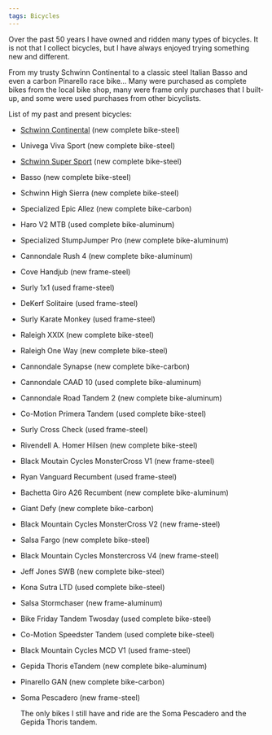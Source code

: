```yaml
---
tags: Bicycles
---
```


Over the past 50 years I have owned and ridden many types of bicycles. It is not that I collect bicycles, but I have always enjoyed trying something new and different.

From my trusty Schwinn Continental to a classic steel Italian Basso and even a carbon Pinarello race bike...
Many were purchased as complete bikes from the local bike shop, many were frame only purchases that I built-up, and some were used purchases from other bicyclists.

List of my past and present bicycles:

- [Schwinn Continental](https://bikehistory.org/bikes/continental/#1973-continental) (new complete bike-steel)
- Univega Viva Sport (new complete bike-steel)
- [Schwinn Super Sport](https://bikehistory.org/bikes/sport/#1984-sport) (new complete bike-steel)
- Basso (new complete bike-steel)
- Schwinn High Sierra (new complete bike-steel)
- Specialized Epic Allez (new complete bike-carbon)
- Haro V2 MTB (used complete bike-aluminum)
- Specialized StumpJumper Pro (new complete bike-aluminum)
- Cannondale Rush 4 (new complete bike-aluminum)
- Cove Handjub (new frame-steel)
- Surly 1x1 (used frame-steel)
- DeKerf Solitaire (used frame-steel)
- Surly Karate Monkey (used frame-steel)
- Raleigh XXIX (new complete bike-steel)
- Raleigh One Way (new complete bike-steel)
- Cannondale Synapse (new complete bike-carbon)
- Cannondale CAAD 10 (used complete bike-aluminum)
- Cannondale Road Tandem 2 (new complete bike-aluminum)
- Co-Motion Primera Tandem (used complete bike-steel)
- Surly Cross Check (used frame-steel)
- Rivendell A. Homer Hilsen (new complete bike-steel)
- Black Moutain Cycles MonsterCross V1 (new frame-steel)
- Ryan Vanguard Recumbent (used frame-steel)
- Bachetta Giro A26 Recumbent (new complete bike-aluminum)
- Giant Defy (new complete bike-carbon)
- Black Mountain Cycles MonsterCross V2 (new frame-steel)
- Salsa Fargo (new complete bike-steel)
- Black Mountain Cycles Monstercross V4 (new frame-steel)
- Jeff Jones SWB (new complete bike-steel)
- Kona Sutra LTD (used complete bike-steel)
- Salsa Stormchaser (new frame-aluminum)
- Bike Friday Tandem Twosday (used complete bike-steel)
- Co-Motion Speedster Tandem (used complete bike-steel)
- Black Mountain Cycles MCD V1 (used frame-steel)
- Gepida Thoris eTandem (new complete bike-aluminum)
- Pinarello GAN (new complete bike-carbon)
- Soma Pescadero (new frame-steel)

  The only bikes I still have and ride are the Soma Pescadero and the Gepida Thoris tandem.

